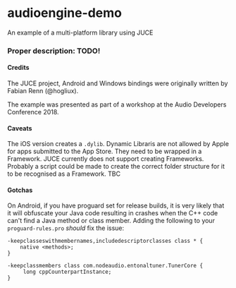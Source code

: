 # audioengine-demo
An example of a multi-platform library using JUCE

### Proper description: TODO!

#### Credits

The JUCE project, Android and Windows bindings were originally written by Fabian Renn (@hogliux).

The example was presented as part of a workshop at the Audio Developers Conference 2018. 

#### Caveats

The iOS version creates a `.dylib`. Dynamic Libraris are not allowed by Apple for apps submitted to the App Store. They need to be wrapped in a Framework. JUCE currently does not support creating Frameworks. Probably a script could be made to create the correct folder structure for it to be recognised as a Framework. TBC


#### Gotchas

On Android, if you have proguard set for release builds, it is very likely that it will obfuscate your Java code resulting in crashes when the C++ code can't find a Java method or class member. Adding the following to your `proguard-rules.pro` *should* fix the issue:

```proguard
-keepclasseswithmembernames,includedescriptorclasses class * {
    native <methods>;
}

-keepclassmembers class com.nodeaudio.entonaltuner.TunerCore {
     long cppCounterpartInstance;
}
```
